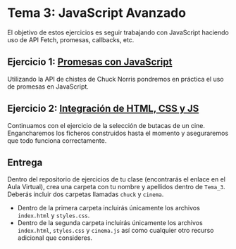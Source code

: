 Tema 3: JavaScript Avanzado
=============================================

El objetivo de estos ejercicios es seguir trabajando con JavaScript haciendo uso de API Fetch, promesas, callbacks, etc.

## Ejercicio 1: [**Promesas con JavaScript**](https://github.com/UnirCs/DWFS-GLOBAL/tree/master/Tema_3/Ejercicios/Chuck)

Utilizando la API de chistes de Chuck Norris pondremos en práctica el uso de promesas en JavaScript.

## Ejercicio 2: [**Integración de HTML, CSS y JS**](https://github.com/UnirCs/DWFS-GLOBAL/tree/master/Tema_3/Ejercicios/Cinema)

Continuamos con el ejercicio de la selección de butacas de un cine. Engancharemos los ficheros construidos hasta el momento y aseguraremos que todo funciona correctamente.

## Entrega

Dentro del repositorio de ejercicios de tu clase (encontrarás el enlace en el Aula Virtual), crea una carpeta con tu nombre y apellidos dentro de ``Tema_3``. Deberás incluir dos carpetas llamadas ``chuck`` y ``cinema``.
- Dentro de la primera carpeta incluirás únicamente los archivos ``index.html`` y ``styles.css``.
- Dentro de la segunda carpeta incluirás únicamente los archivos ``index.html``, ``styles.css`` y ``cinema.js`` así como cualquier otro recurso adicional que consideres.